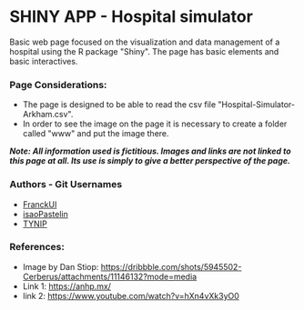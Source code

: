 # SHINY APP - Hospital simulator

Basic web page focused on the visualization and data management of a hospital using the R package "Shiny". The page has basic elements and basic interactives.

### Page Considerations:

- The page is designed to be able to read the csv file "Hospital-Simulator-Arkham.csv".
- In order to see the image on the page it is necessary to create a folder called "www" and put the image there.

***Note: All information used is fictitious. Images and links are not linked to this page at all. Its use is simply to give a better perspective of the page.***

### Authors - Git Usernames
- [FranckUI](https://github.com/FranckUI)
- [isaoPastelin](https://github.com/isaoPastelin)
- [TYNIP](https://github.com/TYNIP)

### References:
- Image by Dan Stiop: https://dribbble.com/shots/5945502-Cerberus/attachments/11146132?mode=media
- Link 1: https://anhp.mx/
- link 2: https://www.youtube.com/watch?v=hXn4vXk3yO0

